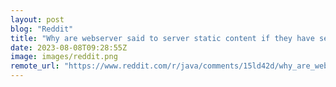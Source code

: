 ```yaml
---
layout: post
blog: "Reddit"
title: "Why are webserver said to server static content if they have servlet and web container?"
date: 2023-08-08T09:28:55Z
image: images/reddit.png
remote_url: "https://www.reddit.com/r/java/comments/15ld42d/why_are_webserver_said_to_server_static_content/"
---
```

